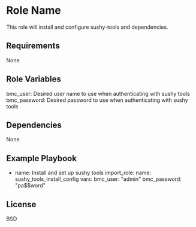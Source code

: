 Role Name
=========

This role will install and configure sushy-tools and dependencies.

Requirements
------------

None

Role Variables
--------------

bmc_user: Desired user name to use when authenticating with sushy tools
bmc_password: Desired password to use when authenticating with sushy tools

Dependencies
------------

None

Example Playbook
----------------

- name: Install and set up sushy tools
  import_role:
    name: sushy_tools_install_config
  vars:
    bmc_user: "admin"
    bmc_password: "pa$$word"
    

License
-------

BSD
